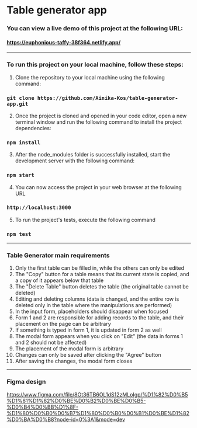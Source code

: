 # Table generator app

### You can view a live demo of this project at the following URL:
#### https://euphonious-taffy-38f364.netlify.app/

---

### To run this project on your local machine, follow these steps:
1. Clone the repository to your local machine using the following command:
### `git clone https://github.com/Ainika-Kos/table-generator-app.git`
2. Once the project is cloned and opened in your code editor, open a new terminal window and run the following command to install the project dependencies:
### `npm install`
3. After the node_modules folder is successfully installed, start the development server with the following command:
### `npm start`
4. You can now access the project in your web browser at the following URL
### `http://localhost:3000`
5. To run the project's tests, execute the following command
### `npm test`

---

### Table Generator main requirements
1. Only the first table can be filled in, while the others can only be edited
2. The "Copy" button for a table means that its current state is copied, and a copy of it appears below that table
3. The "Delete Table" button deletes the table (the original table cannot be deleted)
4. Editing and deleting columns (data is changed, and the entire row is deleted only in the table where the manipulations are performed)
5. In the input form, placeholders should disappear when focused
6. Form 1 and 2 are responsible for adding records to the table, and their placement on the page can be arbitrary
7. If something is typed in form 1, it is updated in form 2 as well
8. The modal form appears when you click on "Edit" (the data in forms 1 and 2 should not be affected)
9. The placement of the modal form is arbitrary
10. Changes can only be saved after clicking the "Agree" button
11. After saving the changes, the modal form closes

---

### Figma design
https://www.figma.com/file/8Ot36TB6OL1dS12zMLoIgp/%D1%82%D0%B5%D1%81%D1%82%D0%BE%D0%B2%D0%BE%D0%B5-%D0%B4%D0%BB%D1%8F-%D1%80%D0%B0%D0%B7%D1%80%D0%B0%D0%B1%D0%BE%D1%82%D0%BA%D0%B8?node-id=0%3A1&mode=dev